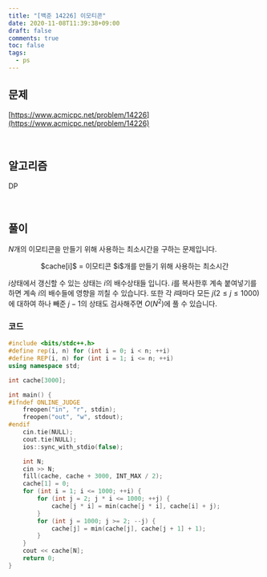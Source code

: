 ```yaml
---
title: "[백준 14226] 이모티콘"
date: 2020-11-08T11:39:38+09:00
draft: false
comments: true
toc: false
tags:
  - ps
---
```


## 문제

[https://www.acmicpc.net/problem/14226](https://www.acmicpc.net/problem/14226)

<br>

## 알고리즘

DP

<br>

## 풀이

$N$개의 이모티콘을 만들기 위해 사용하는 최소시간을 구하는 문제입니다.

<p align=center>
	$cache[i]$ = 이모티콘 $i$개를 만들기 위해 사용하는 최소시간
</p>

$i$상태에서 갱신할 수 있는 상태는 $i$의 배수상태들 입니다. $i$를 복사한후 계속 붙여넣기를 하면 계속 $i$의 배수들에 영향을 끼칠 수 있습니다. 또한 각 $i$때마다 모든 $j(2\leq j \leq 1000)$에 대하여 하나 빼준 $j-1$의 상태도 검사해주면 $O(N^2)$에 풀 수 있습니다.

### 코드

```c++
#include <bits/stdc++.h>
#define rep(i, n) for (int i = 0; i < n; ++i)
#define REP(i, n) for (int i = 1; i <= n; ++i)
using namespace std;

int cache[3000];

int main() {
#ifndef ONLINE_JUDGE
    freopen("in", "r", stdin);
    freopen("out", "w", stdout);
#endif
    cin.tie(NULL);
    cout.tie(NULL);
    ios::sync_with_stdio(false);

    int N;
    cin >> N;
    fill(cache, cache + 3000, INT_MAX / 2);
    cache[1] = 0;
    for (int i = 1; i <= 1000; ++i) {
        for (int j = 2; j * i <= 1000; ++j) {
            cache[j * i] = min(cache[j * i], cache[i] + j);
        }
        for (int j = 1000; j >= 2; --j) {
            cache[j] = min(cache[j], cache[j + 1] + 1);
        }
    }
    cout << cache[N];
    return 0;
}
```
